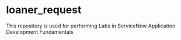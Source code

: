 # loaner_request
This repository is used for performing Labs in ServiceNow Application Development Fundamentals

